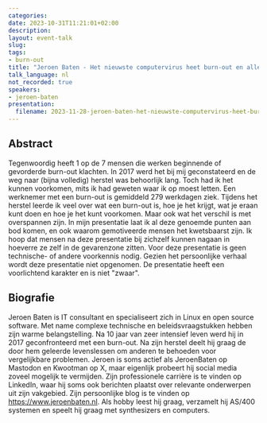 ```yaml
---
categories:
date: 2023-10-31T11:21:01+02:00
description:
layout: event-talk
slug:
tags:
- burn-out
title: "Jeroen Baten - Het nieuwste computervirus heet burn-out en alleen gemotiveerde mensen kunnen het krijgen 🇳🇱"
talk_language: nl
not_recorded: true
speakers:
- jeroen-baten
presentation:
  filename: 2023-11-28-jeroen-baten-het-nieuwste-computervirus-heet-burn-out-en-alleen-gemotiveerde-mensen-kunnen-het-krijgen.pdf
---
```


## Abstract

Tegenwoordig heeft 1 op de 7 mensen die werken beginnende of gevorderde burn-out klachten. In 2017 werd het bij mij geconstateerd en de weg naar (bijna volledig) herstel was behoorlijk lang. Toch had ik het kunnen voorkomen, mits ik had geweten waar ik op moest letten. Een werknemer met een burn-out is gemiddeld 279 werkdagen ziek. Tijdens het herstel leerde ik veel over wat een burn-out is, hoe je het krijgt, wat je eraan kunt doen en hoe je het kunt voorkomen. Maar ook wat het verschil is met overspannen zijn. In mijn presentatie laat ik al deze genoemde punten aan bod komen, en ook waarom gemotiveerde mensen het kwetsbaarst zijn. Ik hoop dat mensen na deze presentatie bij zichzelf kunnen nagaan in hoeverre ze zelf in de gevarenzone zitten. Voor deze presentatie is geen technische- of andere voorkennis nodig. Gezien het persoonlijke verhaal wordt deze presentatie niet opgenomen. De presentatie heeft een voorlichtend karakter en is niet "zwaar".

## Biografie

Jeroen Baten is IT consultant en specialiseert zich in Linux en open source software. Met name complexe technische en beleidsvraagstukken hebben zijn warme belangstelling. Na 10 jaar van zeer intensief leven werd hij in 2017 geconfronteerd met een burn-out. Na zijn herstel deelt hij graag de door hem geleerde levenslessen om anderen te behoeden voor vergelijkbare problemen. Jeroen is soms actief als JeroenBaten op Mastodon en Kwootman op X, maar eigenlijk probeert hij social media zoveel mogelijk te vermijden. Zijn professionele carrière is te vinden op LinkedIn, waar hij soms ook berichten plaatst over relevante onderwerpen uit zijn vakgebied. Zijn persoonlijke blog is te vinden op https://www.jeroenbaten.nl. Als hobby leest hij graag, verzamelt hij AS/400 systemen en speelt hij graag met synthesizers en computers.
